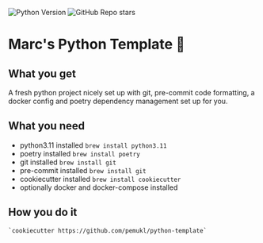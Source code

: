 ![Python Version](https://img.shields.io/badge/python-3.11-blue)
![GitHub Repo stars](https://img.shields.io/github/stars/pemukl/python-template?style=social)
# Marc's Python Template 🐍

## What you get

A fresh python project nicely set up with git, pre-commit code formatting, a docker config and poetry dependency management set up for you.

## What you need
- python3.11 installed
`brew install python3.11`
- poetry installed
`brew install poetry`
- git installed
`brew install git`
- pre-commit installed
`brew install git`
- cookiecutter installed
`brew install cookiecutter`
- optionally docker and docker-compose installed


## How you do it

    `cookiecutter https://github.com/pemukl/python-template`